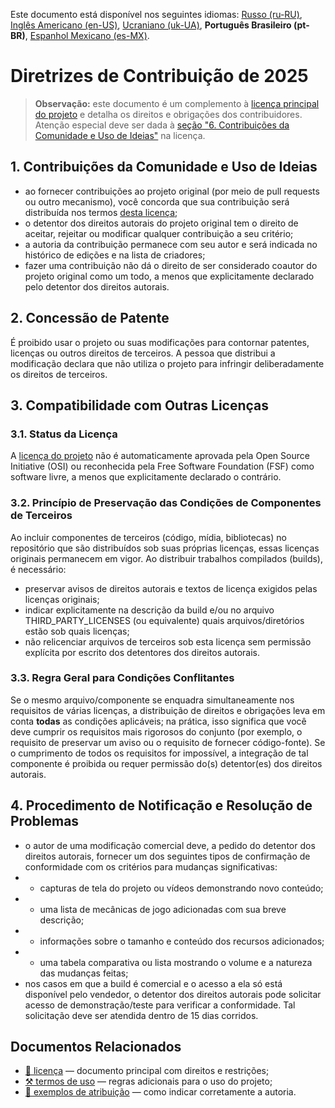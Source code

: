 Este documento está disponível nos seguintes idiomas: [Russo (ru-RU)](/other-langs/CONTRIBUTING_ru-RU.md), [Inglês Americano (en-US)](/CONTRIBUTING.md), [Ucraniano (uk-UA)](/other-langs/CONTRIBUTING_uk-UA.md), **Português Brasileiro (pt-BR)**, [Espanhol Mexicano (es-MX)](/other-langs/CONTRIBUTING_es-MX.md).

# Diretrizes de Contribuição de 2025

> **Observação:** este documento é um complemento à [licença principal do projeto](/other-langs/LICENSE_pt-BR.md) e detalha os direitos e obrigações dos contribuidores. Atenção especial deve ser dada à [seção "6. Contribuições da Comunidade e Uso de Ideias"](/other-langs/LICENSE_pt-BR.md#1-contribuições-da-comunidade-e-uso-de-ideias) na licença.

## 1. Contribuições da Comunidade e Uso de Ideias

* ao fornecer contribuições ao projeto original (por meio de pull requests ou outro mecanismo), você concorda que sua contribuição será distribuída nos termos [desta licença](/other-langs/LICENSE_pt-BR.md);
* o detentor dos direitos autorais do projeto original tem o direito de aceitar, rejeitar ou modificar qualquer contribuição a seu critério;
* a autoria da contribuição permanece com seu autor e será indicada no histórico de edições e na lista de criadores;
* fazer uma contribuição não dá o direito de ser considerado coautor do projeto original como um todo, a menos que explicitamente declarado pelo detentor dos direitos autorais.

## 2. Concessão de Patente

É proibido usar o projeto ou suas modificações para contornar patentes, licenças ou outros direitos de terceiros. A pessoa que distribui a modificação declara que não utiliza o projeto para infringir deliberadamente os direitos de terceiros.

## 3. Compatibilidade com Outras Licenças

### 3.1. Status da Licença

A [licença do projeto](/LICENSE_pt-BR.md) não é automaticamente aprovada pela Open Source Initiative (OSI) ou reconhecida pela Free Software Foundation (FSF) como software livre, a menos que explicitamente declarado o contrário.

### 3.2. Princípio de Preservação das Condições de Componentes de Terceiros

Ao incluir componentes de terceiros (código, mídia, bibliotecas) no repositório que são distribuídos sob suas próprias licenças, essas licenças originais permanecem em vigor. Ao distribuir trabalhos compilados (builds), é necessário:

* preservar avisos de direitos autorais e textos de licença exigidos pelas licenças originais;
* indicar explicitamente na descrição da build e/ou no arquivo THIRD_PARTY_LICENSES (ou equivalente) quais arquivos/diretórios estão sob quais licenças;
* não relicenciar arquivos de terceiros sob esta licença sem permissão explícita por escrito dos detentores dos direitos autorais.

### 3.3. Regra Geral para Condições Conflitantes

Se o mesmo arquivo/componente se enquadra simultaneamente nos requisitos de várias licenças, a distribuição de direitos e obrigações leva em conta **todas** as condições aplicáveis; na prática, isso significa que você deve cumprir os requisitos mais rigorosos do conjunto (por exemplo, o requisito de preservar um aviso ou o requisito de fornecer código-fonte). Se o cumprimento de todos os requisitos for impossível, a integração de tal componente é proibida ou requer permissão do(s) detentor(es) dos direitos autorais.

## 4. Procedimento de Notificação e Resolução de Problemas

* o autor de uma modificação comercial deve, a pedido do detentor dos direitos autorais, fornecer um dos seguintes tipos de confirmação de conformidade com os critérios para mudanças significativas:
* * capturas de tela do projeto ou vídeos demonstrando novo conteúdo;
* * uma lista de mecânicas de jogo adicionadas com sua breve descrição;
* * informações sobre o tamanho e conteúdo dos recursos adicionados;
* * uma tabela comparativa ou lista mostrando o volume e a natureza das mudanças feitas;
* nos casos em que a build é comercial e o acesso a ela só está disponível pelo vendedor, o detentor dos direitos autorais pode solicitar acesso de demonstração/teste para verificar a conformidade. Tal solicitação deve ser atendida dentro de 15 dias corridos.

## Documentos Relacionados

* [📜 licença](/LICENSE_pt-BR.md) — documento principal com direitos e restrições;
* [⚒️ termos de uso](/TERMS_OF_USE_pt-BR.md) — regras adicionais para o uso do projeto;
* [👤 exemplos de atribuição](/ATTRIBUTION_pt-BR.md) — como indicar corretamente a autoria.
